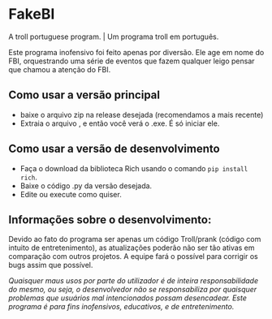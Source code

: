 # FakeBI
A troll portuguese program. | Um programa troll em português.

Este programa inofensivo foi feito apenas por diversão. Ele age em nome do FBI, orquestrando uma série de eventos que fazem qualquer leigo pensar que chamou a atenção do FBI.

## Como usar a versão principal
- baixe o arquivo zip na release desejada (recomendamos a mais recente)
- Extraia o arquivo , e então você verá o .exe. É só iniciar ele.

## Como usar a versão de desenvolvimento
- Faça o download da biblioteca Rich usando o comando ``pip install rich``.
- Baixe o código .py da versão desejada.
- Edite ou execute como quiser.

## **Informações sobre o desenvolvimento:** 
Devido ao fato do programa ser apenas um código Troll/prank (código com intuito de entretenimento), as atualizações poderão não ser tão ativas em comparação com outros projetos. A equipe fará o possível para corrigir os bugs assim que possível.

*Quaisquer maus usos por parte do utilizador é de inteira responsabilidade do mesmo, ou seja, o desenvolvedor não se responsabiliza por quaisquer problemas que usuários mal intencionados possam desencadear. Este programa é para fins inofensivos, educativos, e de entretenimento.*
